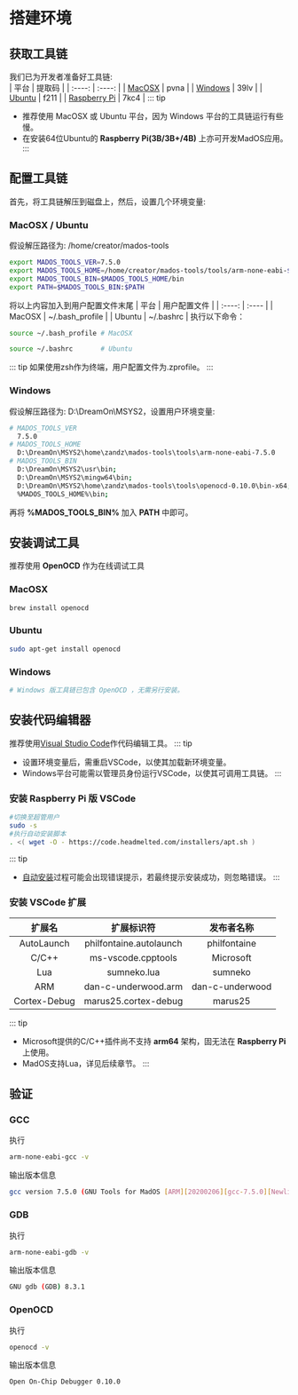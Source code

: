 # 搭建环境

## 获取工具链
我们已为开发者准备好工具链:  
| 平台 | 提取码 |
| :----: | :----: |
| [MacOSX](https://pan.baidu.com/s/18BthlO41wm57KK3wm7xOJw)  | pvna |
| [Windows](https://pan.baidu.com/s/1rsnYouDiEVhgKOfE4qtvrw) | 39lv |
| [Ubuntu](https://pan.baidu.com/s/1UfyspR3jYnwrls5ehgR-UA)  | f211 |
| [Raspberry Pi](https://pan.baidu.com/s/17_VfkWYO_7AWbMxWoCFOaw) | 7kc4 |
::: tip
- 推荐使用 MacOSX 或 Ubuntu 平台，因为 Windows 平台的工具链运行有些慢。
- 在安装64位Ubuntu的 **Raspberry Pi(3B/3B+/4B)** 上亦可开发MadOS应用。
:::

## 配置工具链
首先，将工具链解压到磁盘上，然后，设置几个环境变量:

### MacOSX / Ubuntu  
假设解压路径为: /home/creator/mados-tools
``` bash
export MADOS_TOOLS_VER=7.5.0  
export MADOS_TOOLS_HOME=/home/creator/mados-tools/tools/arm-none-eabi-$MADOS_TOOLS_VER  
export MADOS_TOOLS_BIN=$MADOS_TOOLS_HOME/bin  
export PATH=$MADOS_TOOLS_BIN:$PATH
```
将以上内容加入到用户配置文件末尾
| 平台 | 用户配置文件 |
| :----: | :---- |
| MacOSX | ~/.bash_profile |
| Ubuntu | ~/.bashrc       |
执行以下命令：
``` bash
source ~/.bash_profile # MacOSX
```
``` bash
source ~/.bashrc       # Ubuntu
```
::: tip
如果使用zsh作为终端，用户配置文件为.zprofile。
:::

### Windows  
假设解压路径为: D:\DreamOn\MSYS2，设置用户环境变量:
``` bash
# MADOS_TOOLS_VER   
  7.5.0
# MADOS_TOOLS_HOME  
  D:\DreamOn\MSYS2\home\zandz\mados-tools\tools\arm-none-eabi-7.5.0
# MADOS_TOOLS_BIN  
  D:\DreamOn\MSYS2\usr\bin;  
  D:\DreamOn\MSYS2\mingw64\bin;  
  D:\DreamOn\MSYS2\home\zandz\mados-tools\tools\openocd-0.10.0\bin-x64;  
  %MADOS_TOOLS_HOME%\bin;  
```
再将 **%MADOS_TOOLS_BIN%** 加入 **PATH** 中即可。

## 安装调试工具
推荐使用 **OpenOCD** 作为在线调试工具

### MacOSX
``` bash
brew install openocd
```

### Ubuntu
``` bash
sudo apt-get install openocd
```

### Windows
``` bash
# Windows 版工具链已包含 OpenOCD ，无需另行安装。
```

## 安装代码编辑器
推荐使用[Visual Studio Code](https://code.visualstudio.com/)作代码编辑工具。
::: tip
- 设置环境变量后，需重启VSCode，以使其加载新环境变量。
- Windows平台可能需以管理员身份运行VSCode，以使其可调用工具链。
:::

### 安装 Raspberry Pi 版 VSCode
``` bash
#切换至超管用户
sudo -s
#执行自动安装脚本
. <( wget -O - https://code.headmelted.com/installers/apt.sh )
```
::: tip
- [自动安装](http://code.headmelted.com/#platforms)过程可能会出现错误提示，若最终提示安装成功，则忽略错误。
:::

### 安装 VSCode 扩展
| 扩展名 | 扩展标识符 | 发布者名称 |
| :----: | :----: | :----: |
| AutoLaunch   | philfontaine.autolaunch | philfontaine    |
| C/C++        | ms-vscode.cpptools      | Microsoft       |
| Lua          | sumneko.lua             | sumneko         |
| ARM          | dan-c-underwood.arm     | dan-c-underwood |
| Cortex-Debug | marus25.cortex-debug    | marus25         |
::: tip
- Microsoft提供的C/C++插件尚不支持 **arm64** 架构，固无法在 **Raspberry Pi** 上使用。
- MadOS支持Lua，详见后续章节。
:::

## 验证

### GCC
执行
``` bash
arm-none-eabi-gcc -v
```
输出版本信息
``` bash
gcc version 7.5.0 (GNU Tools for MadOS [ARM][20200206][gcc-7.5.0][Newlib])
```

### GDB
执行
``` bash
arm-none-eabi-gdb -v
```
输出版本信息
``` bash
GNU gdb (GDB) 8.3.1
```

### OpenOCD
执行
``` bash
openocd -v
```
输出版本信息
``` bash
Open On-Chip Debugger 0.10.0
```
